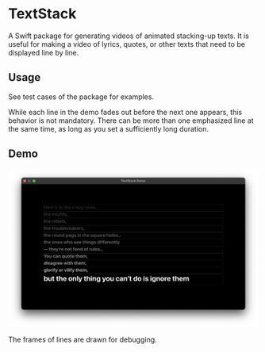 # TextStack

A Swift package for generating videos of animated stacking-up texts. It is useful for making a video of lyrics, quotes, or other texts that need to be displayed line by line.

## Usage

See test cases of the package for examples.

While each line in the demo fades out before the next one appears, this behavior is not mandatory. There can be more than one emphasized line at the same time, as long as you set a sufficiently long duration.

## Demo

<img src=".images/demo.png" width="1072">

The frames of lines are drawn for debugging.
